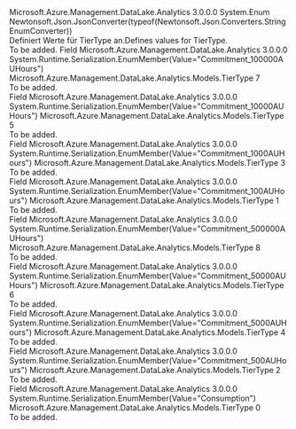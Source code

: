 <Type Name="TierType" FullName="Microsoft.Azure.Management.DataLake.Analytics.Models.TierType">
  <TypeSignature Language="C#" Value="public enum TierType" />
  <TypeSignature Language="ILAsm" Value=".class public auto ansi sealed TierType extends System.Enum" />
  <TypeSignature Language="DocId" Value="T:Microsoft.Azure.Management.DataLake.Analytics.Models.TierType" />
  <TypeSignature Language="VB.NET" Value="Public Enum TierType" />
  <TypeSignature Language="F#" Value="type TierType = " />
  <AssemblyInfo>
    <AssemblyName>Microsoft.Azure.Management.DataLake.Analytics</AssemblyName>
    <AssemblyVersion>3.0.0.0</AssemblyVersion>
  </AssemblyInfo>
  <Base>
    <BaseTypeName>System.Enum</BaseTypeName>
  </Base>
  <Attributes>
    <Attribute>
      <AttributeName>Newtonsoft.Json.JsonConverter(typeof(Newtonsoft.Json.Converters.StringEnumConverter))</AttributeName>
    </Attribute>
  </Attributes>
  <Docs>
    <summary>
            <span data-ttu-id="25b05-101">Definiert Werte für TierType an.</span><span class="sxs-lookup"><span data-stu-id="25b05-101">Defines values for TierType.</span></span>
            </summary>
    <remarks>To be added.</remarks>
  </Docs>
  <Members>
    <Member MemberName="Commitment100000AUHours">
      <MemberSignature Language="C#" Value="Commitment100000AUHours" />
      <MemberSignature Language="ILAsm" Value=".field public static literal valuetype Microsoft.Azure.Management.DataLake.Analytics.Models.TierType Commitment100000AUHours = int32(7)" />
      <MemberSignature Language="DocId" Value="F:Microsoft.Azure.Management.DataLake.Analytics.Models.TierType.Commitment100000AUHours" />
      <MemberSignature Language="VB.NET" Value="Commitment100000AUHours" />
      <MemberSignature Language="F#" Value="Commitment100000AUHours = 7" Usage="Microsoft.Azure.Management.DataLake.Analytics.Models.TierType.Commitment100000AUHours" />
      <MemberType>Field</MemberType>
      <AssemblyInfo>
        <AssemblyName>Microsoft.Azure.Management.DataLake.Analytics</AssemblyName>
        <AssemblyVersion>3.0.0.0</AssemblyVersion>
      </AssemblyInfo>
      <Attributes>
        <Attribute>
          <AttributeName>System.Runtime.Serialization.EnumMember(Value="Commitment_100000AUHours")</AttributeName>
        </Attribute>
      </Attributes>
      <ReturnValue>
        <ReturnType>Microsoft.Azure.Management.DataLake.Analytics.Models.TierType</ReturnType>
      </ReturnValue>
      <MemberValue>7</MemberValue>
      <Docs>
        <summary>To be added.</summary>
      </Docs>
    </Member>
    <Member MemberName="Commitment10000AUHours">
      <MemberSignature Language="C#" Value="Commitment10000AUHours" />
      <MemberSignature Language="ILAsm" Value=".field public static literal valuetype Microsoft.Azure.Management.DataLake.Analytics.Models.TierType Commitment10000AUHours = int32(5)" />
      <MemberSignature Language="DocId" Value="F:Microsoft.Azure.Management.DataLake.Analytics.Models.TierType.Commitment10000AUHours" />
      <MemberSignature Language="VB.NET" Value="Commitment10000AUHours" />
      <MemberSignature Language="F#" Value="Commitment10000AUHours = 5" Usage="Microsoft.Azure.Management.DataLake.Analytics.Models.TierType.Commitment10000AUHours" />
      <MemberType>Field</MemberType>
      <AssemblyInfo>
        <AssemblyName>Microsoft.Azure.Management.DataLake.Analytics</AssemblyName>
        <AssemblyVersion>3.0.0.0</AssemblyVersion>
      </AssemblyInfo>
      <Attributes>
        <Attribute>
          <AttributeName>System.Runtime.Serialization.EnumMember(Value="Commitment_10000AUHours")</AttributeName>
        </Attribute>
      </Attributes>
      <ReturnValue>
        <ReturnType>Microsoft.Azure.Management.DataLake.Analytics.Models.TierType</ReturnType>
      </ReturnValue>
      <MemberValue>5</MemberValue>
      <Docs>
        <summary>To be added.</summary>
      </Docs>
    </Member>
    <Member MemberName="Commitment1000AUHours">
      <MemberSignature Language="C#" Value="Commitment1000AUHours" />
      <MemberSignature Language="ILAsm" Value=".field public static literal valuetype Microsoft.Azure.Management.DataLake.Analytics.Models.TierType Commitment1000AUHours = int32(3)" />
      <MemberSignature Language="DocId" Value="F:Microsoft.Azure.Management.DataLake.Analytics.Models.TierType.Commitment1000AUHours" />
      <MemberSignature Language="VB.NET" Value="Commitment1000AUHours" />
      <MemberSignature Language="F#" Value="Commitment1000AUHours = 3" Usage="Microsoft.Azure.Management.DataLake.Analytics.Models.TierType.Commitment1000AUHours" />
      <MemberType>Field</MemberType>
      <AssemblyInfo>
        <AssemblyName>Microsoft.Azure.Management.DataLake.Analytics</AssemblyName>
        <AssemblyVersion>3.0.0.0</AssemblyVersion>
      </AssemblyInfo>
      <Attributes>
        <Attribute>
          <AttributeName>System.Runtime.Serialization.EnumMember(Value="Commitment_1000AUHours")</AttributeName>
        </Attribute>
      </Attributes>
      <ReturnValue>
        <ReturnType>Microsoft.Azure.Management.DataLake.Analytics.Models.TierType</ReturnType>
      </ReturnValue>
      <MemberValue>3</MemberValue>
      <Docs>
        <summary>To be added.</summary>
      </Docs>
    </Member>
    <Member MemberName="Commitment100AUHours">
      <MemberSignature Language="C#" Value="Commitment100AUHours" />
      <MemberSignature Language="ILAsm" Value=".field public static literal valuetype Microsoft.Azure.Management.DataLake.Analytics.Models.TierType Commitment100AUHours = int32(1)" />
      <MemberSignature Language="DocId" Value="F:Microsoft.Azure.Management.DataLake.Analytics.Models.TierType.Commitment100AUHours" />
      <MemberSignature Language="VB.NET" Value="Commitment100AUHours" />
      <MemberSignature Language="F#" Value="Commitment100AUHours = 1" Usage="Microsoft.Azure.Management.DataLake.Analytics.Models.TierType.Commitment100AUHours" />
      <MemberType>Field</MemberType>
      <AssemblyInfo>
        <AssemblyName>Microsoft.Azure.Management.DataLake.Analytics</AssemblyName>
        <AssemblyVersion>3.0.0.0</AssemblyVersion>
      </AssemblyInfo>
      <Attributes>
        <Attribute>
          <AttributeName>System.Runtime.Serialization.EnumMember(Value="Commitment_100AUHours")</AttributeName>
        </Attribute>
      </Attributes>
      <ReturnValue>
        <ReturnType>Microsoft.Azure.Management.DataLake.Analytics.Models.TierType</ReturnType>
      </ReturnValue>
      <MemberValue>1</MemberValue>
      <Docs>
        <summary>To be added.</summary>
      </Docs>
    </Member>
    <Member MemberName="Commitment500000AUHours">
      <MemberSignature Language="C#" Value="Commitment500000AUHours" />
      <MemberSignature Language="ILAsm" Value=".field public static literal valuetype Microsoft.Azure.Management.DataLake.Analytics.Models.TierType Commitment500000AUHours = int32(8)" />
      <MemberSignature Language="DocId" Value="F:Microsoft.Azure.Management.DataLake.Analytics.Models.TierType.Commitment500000AUHours" />
      <MemberSignature Language="VB.NET" Value="Commitment500000AUHours" />
      <MemberSignature Language="F#" Value="Commitment500000AUHours = 8" Usage="Microsoft.Azure.Management.DataLake.Analytics.Models.TierType.Commitment500000AUHours" />
      <MemberType>Field</MemberType>
      <AssemblyInfo>
        <AssemblyName>Microsoft.Azure.Management.DataLake.Analytics</AssemblyName>
        <AssemblyVersion>3.0.0.0</AssemblyVersion>
      </AssemblyInfo>
      <Attributes>
        <Attribute>
          <AttributeName>System.Runtime.Serialization.EnumMember(Value="Commitment_500000AUHours")</AttributeName>
        </Attribute>
      </Attributes>
      <ReturnValue>
        <ReturnType>Microsoft.Azure.Management.DataLake.Analytics.Models.TierType</ReturnType>
      </ReturnValue>
      <MemberValue>8</MemberValue>
      <Docs>
        <summary>To be added.</summary>
      </Docs>
    </Member>
    <Member MemberName="Commitment50000AUHours">
      <MemberSignature Language="C#" Value="Commitment50000AUHours" />
      <MemberSignature Language="ILAsm" Value=".field public static literal valuetype Microsoft.Azure.Management.DataLake.Analytics.Models.TierType Commitment50000AUHours = int32(6)" />
      <MemberSignature Language="DocId" Value="F:Microsoft.Azure.Management.DataLake.Analytics.Models.TierType.Commitment50000AUHours" />
      <MemberSignature Language="VB.NET" Value="Commitment50000AUHours" />
      <MemberSignature Language="F#" Value="Commitment50000AUHours = 6" Usage="Microsoft.Azure.Management.DataLake.Analytics.Models.TierType.Commitment50000AUHours" />
      <MemberType>Field</MemberType>
      <AssemblyInfo>
        <AssemblyName>Microsoft.Azure.Management.DataLake.Analytics</AssemblyName>
        <AssemblyVersion>3.0.0.0</AssemblyVersion>
      </AssemblyInfo>
      <Attributes>
        <Attribute>
          <AttributeName>System.Runtime.Serialization.EnumMember(Value="Commitment_50000AUHours")</AttributeName>
        </Attribute>
      </Attributes>
      <ReturnValue>
        <ReturnType>Microsoft.Azure.Management.DataLake.Analytics.Models.TierType</ReturnType>
      </ReturnValue>
      <MemberValue>6</MemberValue>
      <Docs>
        <summary>To be added.</summary>
      </Docs>
    </Member>
    <Member MemberName="Commitment5000AUHours">
      <MemberSignature Language="C#" Value="Commitment5000AUHours" />
      <MemberSignature Language="ILAsm" Value=".field public static literal valuetype Microsoft.Azure.Management.DataLake.Analytics.Models.TierType Commitment5000AUHours = int32(4)" />
      <MemberSignature Language="DocId" Value="F:Microsoft.Azure.Management.DataLake.Analytics.Models.TierType.Commitment5000AUHours" />
      <MemberSignature Language="VB.NET" Value="Commitment5000AUHours" />
      <MemberSignature Language="F#" Value="Commitment5000AUHours = 4" Usage="Microsoft.Azure.Management.DataLake.Analytics.Models.TierType.Commitment5000AUHours" />
      <MemberType>Field</MemberType>
      <AssemblyInfo>
        <AssemblyName>Microsoft.Azure.Management.DataLake.Analytics</AssemblyName>
        <AssemblyVersion>3.0.0.0</AssemblyVersion>
      </AssemblyInfo>
      <Attributes>
        <Attribute>
          <AttributeName>System.Runtime.Serialization.EnumMember(Value="Commitment_5000AUHours")</AttributeName>
        </Attribute>
      </Attributes>
      <ReturnValue>
        <ReturnType>Microsoft.Azure.Management.DataLake.Analytics.Models.TierType</ReturnType>
      </ReturnValue>
      <MemberValue>4</MemberValue>
      <Docs>
        <summary>To be added.</summary>
      </Docs>
    </Member>
    <Member MemberName="Commitment500AUHours">
      <MemberSignature Language="C#" Value="Commitment500AUHours" />
      <MemberSignature Language="ILAsm" Value=".field public static literal valuetype Microsoft.Azure.Management.DataLake.Analytics.Models.TierType Commitment500AUHours = int32(2)" />
      <MemberSignature Language="DocId" Value="F:Microsoft.Azure.Management.DataLake.Analytics.Models.TierType.Commitment500AUHours" />
      <MemberSignature Language="VB.NET" Value="Commitment500AUHours" />
      <MemberSignature Language="F#" Value="Commitment500AUHours = 2" Usage="Microsoft.Azure.Management.DataLake.Analytics.Models.TierType.Commitment500AUHours" />
      <MemberType>Field</MemberType>
      <AssemblyInfo>
        <AssemblyName>Microsoft.Azure.Management.DataLake.Analytics</AssemblyName>
        <AssemblyVersion>3.0.0.0</AssemblyVersion>
      </AssemblyInfo>
      <Attributes>
        <Attribute>
          <AttributeName>System.Runtime.Serialization.EnumMember(Value="Commitment_500AUHours")</AttributeName>
        </Attribute>
      </Attributes>
      <ReturnValue>
        <ReturnType>Microsoft.Azure.Management.DataLake.Analytics.Models.TierType</ReturnType>
      </ReturnValue>
      <MemberValue>2</MemberValue>
      <Docs>
        <summary>To be added.</summary>
      </Docs>
    </Member>
    <Member MemberName="Consumption">
      <MemberSignature Language="C#" Value="Consumption" />
      <MemberSignature Language="ILAsm" Value=".field public static literal valuetype Microsoft.Azure.Management.DataLake.Analytics.Models.TierType Consumption = int32(0)" />
      <MemberSignature Language="DocId" Value="F:Microsoft.Azure.Management.DataLake.Analytics.Models.TierType.Consumption" />
      <MemberSignature Language="VB.NET" Value="Consumption" />
      <MemberSignature Language="F#" Value="Consumption = 0" Usage="Microsoft.Azure.Management.DataLake.Analytics.Models.TierType.Consumption" />
      <MemberType>Field</MemberType>
      <AssemblyInfo>
        <AssemblyName>Microsoft.Azure.Management.DataLake.Analytics</AssemblyName>
        <AssemblyVersion>3.0.0.0</AssemblyVersion>
      </AssemblyInfo>
      <Attributes>
        <Attribute>
          <AttributeName>System.Runtime.Serialization.EnumMember(Value="Consumption")</AttributeName>
        </Attribute>
      </Attributes>
      <ReturnValue>
        <ReturnType>Microsoft.Azure.Management.DataLake.Analytics.Models.TierType</ReturnType>
      </ReturnValue>
      <MemberValue>0</MemberValue>
      <Docs>
        <summary>To be added.</summary>
      </Docs>
    </Member>
  </Members>
</Type>